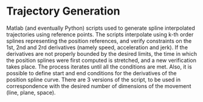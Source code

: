 # Trajectory Generation
Matlab (and eventually Python) scripts used to generate spline interpolated trajectories using reference points.
The scripts interpolate using k-th order splines representing the position references, and verify constraints on the
1st, 2nd and 2rd derivatives (namely speed, acceleration and jerk). If the derivatives are not properly bounded by the
desired limits, the time in which the position splines were first computed is stretched, and a new verification takes
place. The process iterates until all the conditions are met. Also, it is possible to define start and end conditions
for the derivatives of the position spline curve.
There are 3 versions of the script, to be used in correspondence with the desired number of dimensions of the movement
(line, plane, space).  
